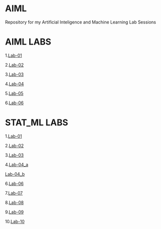 # AIML
Repository for my Artificial Inteligence and Machine Learning Lab Sessions
# AIML LABS
1.[Lab-01](https://github.com/Mrinnovater/AIML/blob/main/AIML_LAB01.ipynb)

2.[Lab-02](https://github.com/Mrinnovater/AIML/blob/main/AIML_LAB02.ipynb)

3.[Lab-03](https://github.com/Mrinnovater/AIML/blob/main/AIML_LAB-03.ipynb)

4.[Lab-04](https://github.com/Mrinnovater/AIML/blob/main/AIML_LAB04.ipynb)

5.[Lab-05]()

6.[Lab-06](https://github.com/Mrinnovater/AIML/blob/main/AIML_LAB-06.ipynb)

# STAT_ML LABS
1.[Lab-01](https://github.com/Mrinnovater/AIML/blob/main/STATML-LAB01.ipynb)

2.[Lab-02](https://github.com/Mrinnovater/AIML/blob/main/STATML-LAB02.ipynb)

3.[Lab-03](https://github.com/Mrinnovater/AIML/blob/main/STATML-LAB03.ipynb)

4.[Lab-04_a](https://github.com/Mrinnovater/AIML/blob/main/STATML-LAB04_a.ipynb)

  [Lab-04_b](https://github.com/Mrinnovater/AIML/blob/main/STATML-LAB04_b.ipynb)

6.[Lab-06](https://github.com/Mrinnovater/AIML/blob/main/STATML-LAB06.ipynb)

7.[Lab-07](https://github.com/Mrinnovater/AIML/blob/main/STATML-LAB07.ipynb)

8.[Lab-08](https://github.com/Mrinnovater/AIML/blob/main/STATML-LAB08.ipynb)

9.[Lab-09](https://github.com/Mrinnovater/AIML/blob/main/STATML-LAB09.ipynb)

10.[Lab-10](https://github.com/Mrinnovater/AIML/blob/main/STATML-LAB10.ipynb)
